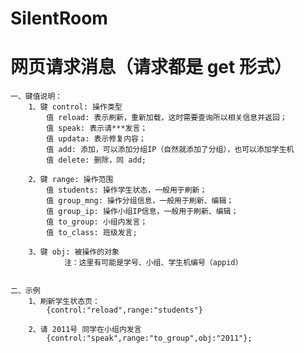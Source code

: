 # SilentRoom

# 网页请求消息（请求都是 get 形式）
	一、键值说明：
		1、键 control: 操作类型 
			值 reload: 表示刷新，重新加载，这时需要查询所以相关信息并返回；
			值 speak: 表示请***发言；
			值 updata: 表示修复内容；
			值 add: 添加，可以添加分组IP（自然就添加了分组），也可以添加学生机
			值 delete: 删除，同 add;
			
		2、键 range: 操作范围
			值 students: 操作学生状态，一般用于刷新；
			值 group_mng: 操作分组信息，一般用于刷新、编辑；
			值 group_ip: 操作小组IP信息，一般用于刷新、编辑；
			值 to_group: 小组内发言；
			值 to_class: 班级发言;
			
		3、键 obj: 被操作的对象
				注：这里有可能是学号、小组、学生机编号（appid）
		
			
	二、示例
		1、刷新学生状态页：
			{control:"reload",range:"students"}
		
		2、请 2011号 同学在小组内发言
			{control:"speak",range:"to_group",obj:"2011"};
			